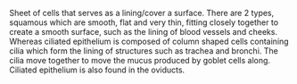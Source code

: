 Sheet of cells that serves as a lining/cover a surface. There are 2 types, squamous which are smooth, flat and very thin, fitting closely together to create a smooth surface, such as the lining of blood vessels and cheeks. Whereas ciliated epithelium is composed of column shaped cells containing cilia which form the lining of structures such as trachea and bronchi. The cilia move together to move the mucus produced by goblet cells along. Ciliated epithelium is also found in the oviducts. 